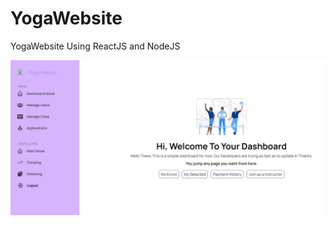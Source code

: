 # YogaWebsite

YogaWebsite Using ReactJS and NodeJS

![Image Alt](https://github.com/BahaaAbbas/YogaWebsite/blob/b9caffab16771eb9e1865f6bd2686cf450909a05/Screenshot/Screenshot_15-9-2024_201235_localhost.jpeg)
